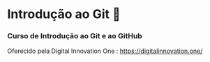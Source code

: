 # Introdução ao Git :boxing_glove:

### Curso de Introdução ao Git e ao GitHub

Oferecido pela Digital Innovation One : https://digitalinnovation.one/



